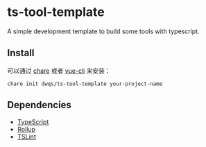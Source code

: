 # ts-tool-template

A simple development template to build some tools with typescript.

## Install

可以通过 [chare](https://github.com/dwqs/chare) 或者 [vue-cli](https://github.com/vuejs/vue-cli) 来安装：

```
chare init dwqs/ts-tool-template your-project-name
```

## Dependencies

* [TypeScript](https://github.com/Microsoft/TypeScript)
* [Rollup](https://github.com/rollup/rollup)
* [TSLint](https://github.com/palantir/tslint/)
